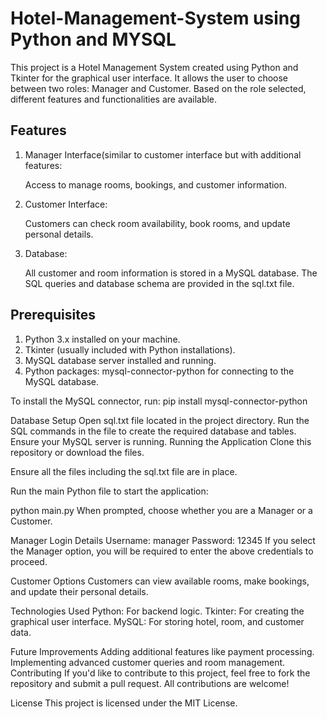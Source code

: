 # Hotel-Management-System using Python and MYSQL

This project is a Hotel Management System created using Python and Tkinter for the graphical user interface. It allows the user to choose between two roles: Manager and Customer. Based on the role selected, different features and functionalities are available.

## Features

1) Manager Interface(similar to customer interface but with additional features:
   
      Access to manage rooms, bookings, and customer information.


2) Customer Interface:

      Customers can check room availability, book rooms, and update personal details.


3) Database:
   
    All customer and room information is stored in a MySQL database.
    The SQL queries and database schema are provided in the sql.txt file.


## Prerequisites

   1) Python 3.x installed on your machine.
   2) Tkinter (usually included with Python installations).
   3) MySQL database server installed and running.
   4) Python packages: mysql-connector-python for connecting to the MySQL database.
      

To install the MySQL connector, run:
pip install mysql-connector-python

Database Setup
Open sql.txt file located in the project directory.
Run the SQL commands in the file to create the required database and tables.
Ensure your MySQL server is running.
Running the Application
Clone this repository or download the files.

Ensure all the files including the sql.txt file are in place.

Run the main Python file to start the application:

python main.py
When prompted, choose whether you are a Manager or a Customer.

Manager Login Details
Username: manager
Password: 12345
If you select the Manager option, you will be required to enter the above credentials to proceed.

Customer Options
Customers can view available rooms, make bookings, and update their personal details.

Technologies Used
Python: For backend logic.
Tkinter: For creating the graphical user interface.
MySQL: For storing hotel, room, and customer data.

Future Improvements
Adding additional features like payment processing.
Implementing advanced customer queries and room management.
Contributing
If you'd like to contribute to this project, feel free to fork the repository and submit a pull request. All contributions are welcome!

License
This project is licensed under the MIT License.


